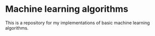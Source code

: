 # Machine learning algorithms

This is a repository for my implementations of basic machine learning algorithms.
